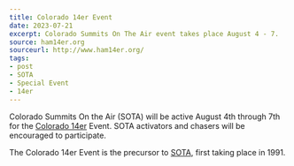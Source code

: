 ```yaml
---
title: Colorado 14er Event
date: 2023-07-21
excerpt: Colorado Summits On The Air event takes place August 4 - 7.
source: ham14er.org
sourceurl: http://www.ham14er.org/
tags:
- post
- SOTA
- Special Event
- 14er
---
```

Colorado Summits On the Air (SOTA) will be active August 4th through 7th for the [Colorado 14er](https://ham14er.groups.io/g/ham14er/wiki/) Event. SOTA activators and chasers will be encouraged to participate. 

The Colorado 14er Event is the precursor to [SOTA](https://www.sota.org.uk/), first taking place in 1991.